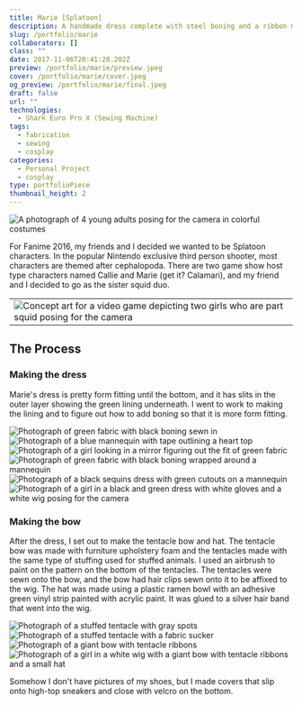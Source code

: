 ```yaml
---
title: Marie [Splatoon]
description: A handmade dress complete with steel boning and a ribbon made of stuffed tentacles to make the perfect squid kid.
slug: /portfolio/marie
collaborators: []
class: ""
date: 2017-11-06T20:41:28.202Z
preview: /portfolio/marie/preview.jpeg
cover: /portfolio/marie/cover.jpeg
og_preview: /portfolio/marie/final.jpeg
draft: false
url: ""
technologies:
  - Shark Euro Pro X (Sewing Machine)
tags:
  - fabrication
  - sewing
  - cosplay
categories:
  - Personal Project
  - cosplay
type: portfolioPiece
thumbnail_height: 2
---
```


![A photograph of 4 young adults posing for the camera in colorful costumes](/portfolio/marie/final.jpeg)

For Fanime 2016, my friends and I decided we wanted to be Splatoon characters. In the popular Nintendo exclusive third person shooter, most characters are themed after cephalopoda. There are two game show host type characters named Callie and Marie (get it? Calamari), and my friend and I decided to go as the sister squid duo.

||
|--|
|![Concept art for a video game depicting two girls who are part squid posing for the camera](/portfolio/marie/concept.jpeg)|

## The Process

### Making the dress

Marie's dress is pretty form fitting until the bottom, and it has slits in the outer layer showing the green lining underneath. I went to work to making the lining and to figure out how to add boning so that it is more form fitting.

![Photograph of green fabric with black boning sewn in](/portfolio/marie/progress4.jpeg)
![Photograph of a blue mannequin with tape outlining a heart top](/portfolio/marie/progress2.jpeg)
![Photograph of a girl looking in a mirror figuring out the fit of green fabric](/portfolio/marie/progress3.jpeg)
![Photograph of green fabric with black boning wrapped around a mannequin](/portfolio/marie/progress5.jpeg)
![Photograph of a black sequins dress with green cutouts on a mannequin](/portfolio/marie/progress6.jpeg)
![Photograph of a girl in a black and green dress with white gloves and a white wig posing for the camera](/portfolio/marie/pose.jpeg)

### Making the bow

After the dress, I set out to make the tentacle bow and hat. The tentacle bow was made with furniture upholstery foam and the tentacles made with the same type of stuffing used for stuffed animals. I used an airbrush to paint on the pattern on the bottom of the tentacles. The tentacles were sewn onto the bow, and the bow had hair clips sewn onto it to be affixed to the wig. The hat was made using a plastic ramen bowl with an adhesive green vinyl strip painted with acrylic paint. It was glued to a silver hair band that went into the wig.

![Photograph of a stuffed tentacle with gray spots](/portfolio/marie/bow1.jpeg)
![Photograph of a stuffed tentacle with a fabric sucker](/portfolio/marie/bow2.jpeg)
![Photograph of a giant bow with tentacle ribbons](/portfolio/marie/bow3.jpeg)
![Photograph of a girl in a white wig with a giant bow with tentacle ribbons and a small hat](/portfolio/marie/bow4.jpeg)

Somehow I don't have pictures of my shoes, but I made covers that slip onto high-top sneakers and close with velcro on the bottom.